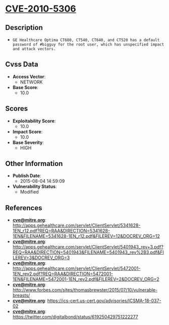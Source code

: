 
# [CVE-2010-5306](http://apps.gehealthcare.com/servlet/ClientServlet/5341628-1EN_r12.pdf?REQ=RAA&DIRECTION=5341628-1EN&FILENAME=5341628-1EN_r12.pdf&FILEREV=12&DOCREV_ORG=12)

## Description

- `GE Healthcare Optima CT680, CT540, CT640, and CT520 has a default password of #bigguy for the root user, which has unspecified impact and attack vectors.`

## Cvss Data

- **Access Vector**:
  - NETWORK
- **Base Score**:
  - 10.0

## Scores

- **Exploitability Score**:
  - 10.0
- **Impact Score**:
  - 10.0
- **Base Severity**:
  - HIGH

## Other Information

- **Publish Date**:
  - 2015-08-04 14:59:09
- **Vulnerability Status**:
  - Modified

## References

- **cve@mitre.org**: http://apps.gehealthcare.com/servlet/ClientServlet/5341628-1EN_r12.pdf?REQ=RAA&DIRECTION=5341628-1EN&FILENAME=5341628-1EN_r12.pdf&FILEREV=12&DOCREV_ORG=12
- **cve@mitre.org**: http://apps.gehealthcare.com/servlet/ClientServlet/5401943_rev+3.pdf?REQ=RAA&DIRECTION=5401943&FILENAME=5401943_rev%2B3.pdf&FILEREV=3&DOCREV_ORG=3
- **cve@mitre.org**: http://apps.gehealthcare.com/servlet/ClientServlet/5472001-1EN_rev2.pdf?REQ=RAA&DIRECTION=5472001-1EN&FILENAME=5472001-1EN_rev2.pdf&FILEREV=2&DOCREV_ORG=2
- **cve@mitre.org**: http://www.forbes.com/sites/thomasbrewster/2015/07/10/vulnerable-breasts/
- **cve@mitre.org**: https://ics-cert.us-cert.gov/advisories/ICSMA-18-037-02
- **cve@mitre.org**: https://twitter.com/digitalbond/status/619250429751222277
